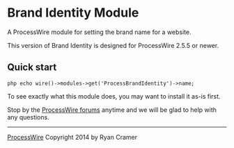 # Brand Identity Module

A ProcessWire module for setting the brand name for a website.

This version of Brand Identity is designed for ProcessWire 2.5.5 or newer.


## Quick start

```php echo wire()->modules->get('ProcessBrandIdentity')->name; ```

To see exactly what this module does, you may want to install it as-is first.


Stop by the [ProcessWire forums](http://processwire.com/talk/) anytime and we will be glad
to help with any questions.

------
[ProcessWire](http://processwire.com) Copyright 2014 by Ryan Cramer
